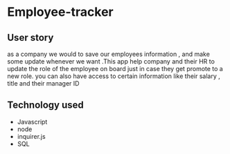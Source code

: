 # Employee-tracker

## User story

as a company we would to save our employees information , and make some update whenever we want .This app help company and their HR to update the role of the employee on board just in case they get promote to a new role. 
you can also have access to certain information like their salary , title and their manager ID 


## Technology used 
* Javascript
* node
* inquirer.js
* SQL
